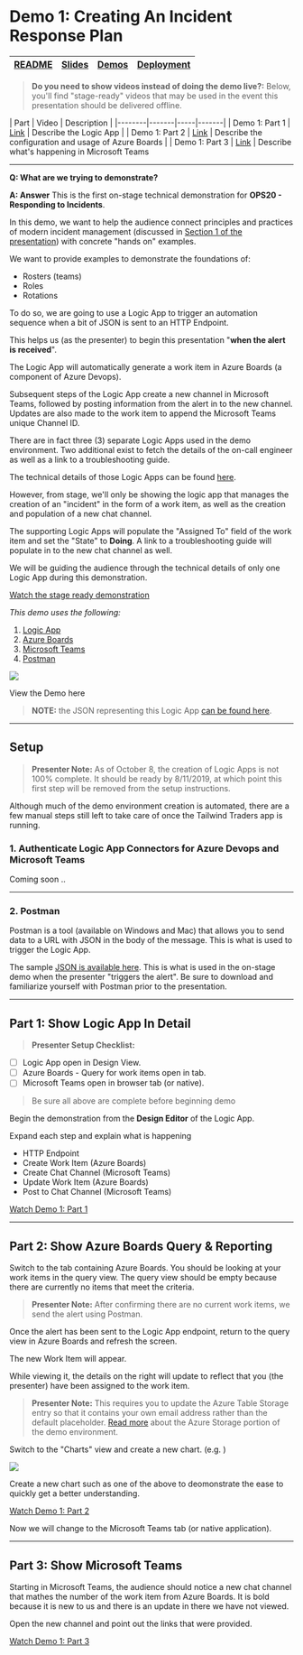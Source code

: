 # Demo 1: Creating An Incident Response Plan

| [README](/ops20/README.md) | [Slides](/ops20/slides/README.md) | [Demos](/ops20/demos/README.md) | [Deployment](/ops20/deployment/README.md) | 
|--------|-------|------------|-----------|

>**Do you need to show videos instead of doing the demo live?:** Below, you'll find "stage-ready" videos that may be used in the event this presentation should be delivered offline.

| Part | Video | Description | 
|--------|-------|-----|-------|
| Demo 1: Part 1 | [Link](https://coming.soon) | Describe the Logic App |
| Demo 1: Part 2 | [Link](https://coming.soon) | Describe the configuration  and usage of Azure Boards |
| Demo 1: Part 3 | [Link](https://coming.soon) | Describe what's happening in Microsoft Teams

---

**Q: What are we trying to demonstrate?**

**A: Answer**
This is the first on-stage technical demonstration for **OPS20 - Responding to Incidents**. 

In this demo, we want to help the audience connect principles and practices of modern incident management (discussed in [Section 1 of the presentation](../../slides/section/01/README.md)) with concrete "hands on" examples.

We want to provide examples to demonstrate the foundations of:

- Rosters (teams)
- Roles
- Rotations

To do so, we are going to use a Logic App to trigger an automation sequence when a bit of JSON is sent to an HTTP Endpoint. 

This helps us (as the presenter) to begin this presentation "**when the alert is received**". 

The Logic App will automatically generate a work item in Azure Boards (a component of Azure Devops).

Subsequent steps of the Logic App create a new channel in Microsoft Teams, followed by posting information from the alert in to the new channel. Updates are also made to the work item to append the Microsoft Teams unique Channel ID.

There are in fact three (3) separate Logic Apps used in the demo environment. Two additional exist to fetch the details of the on-call engineer as well as a link to a troubleshooting guide.

The technical details of those Logic Apps can be found [here](https://coming.soon).

However, from stage, we'll only be showing the logic app that manages the creation of an "incident" in the form of a work item, as well as the creation and population of a new chat channel.

The supporting Logic Apps will populate the "Assigned To" field of the work item and set the "State" to **Doing**. A link to a troubleshooting guide will populate in to the new chat channel as well.

We will be guiding the audience through the technical details of only one Logic App during this demonstration.

[Watch the stage ready demonstration](https://coming.soon)

*This demo uses the following:*

1. [Logic App](../../tools/README.md)
2. [Azure Boards](../../tools/README.md)
3. [Microsoft Teams](../../tools/README.md)
4. [Postman](../../tools/README.md)

![](https://globaleventcdn.blob.core.windows.net/assets/ops/ops20/slide_thumbnails/Slide47.png)

View the Demo here

>**NOTE:** the JSON representing this Logic App [can be found here](deployment/azuredeploy-la-main.json).

---

## Setup

>**Presenter Note:** As of October 8, the creation of Logic Apps is not 100% complete. It should be ready by 8/11/2019, at which point this first step will be removed from the setup instructions.

Although much of the demo environment creation is automated, there are a few manual steps still left to take care of once the Tailwind Traders app is running.

### 1. Authenticate Logic App Connectors for Azure Devops and Microsoft Teams

Coming soon .. 

---


### 2. Postman

Postman is a tool (available on Windows and Mac) that allows you to send data to a URL with JSON in the body of the message. This is what is used to trigger the Logic App.

The sample [JSON is available here](ops20/demos/01/alert_body.json). This is what is used in the on-stage demo when the presenter "triggers the alert". Be sure to download and familiarize yourself with Postman prior to the presentation.

---

## Part 1: Show Logic App In Detail

>**Presenter Setup Checklist:**
- [ ] Logic App open in Design View.<br />
- [ ] Azure Boards - Query for work items open in tab.
- [ ] Microsoft Teams open in browser tab (or native).
> Be sure all above are complete before beginning demo

Begin the demonstration from the **Design Editor** of the Logic App.

Expand each step and explain what is happening

- HTTP Endpoint
- Create Work Item (Azure Boards)
- Create Chat Channel (Microsoft Teams)
- Update Work Item (Azure Boards)
- Post to Chat Channel (Microsoft Teams)

[Watch Demo 1: Part 1](https://coming.soon)

---

## Part 2: Show Azure Boards Query & Reporting

Switch to the tab containing Azure Boards. You should be looking at your work items in the query view. The query view should be empty because there are currently no items that meet the criteria.

>**Presenter Note:** After confirming there are no current work items, we send the alert using Postman.

Once the alert has been sent to the Logic App endpoint, return to the query view in Azure Boards and refresh the screen.

The new Work Item will appear.

While viewing it, the details on the right will update to reflect that you (the presenter) have been assigned to the work item.

>**Presenter Note:** This requires you to update the Azure Table Storage entry so that it contains your own email address rather than the default placeholder. [Read more](https://coming.soon) about the Azure Storage portion of the demo environment.

Switch to the "Charts" view and create a new chart. (e.g. )

![](https://globaleventcdn.blob.core.windows.net/assets/ops/ops20/screenshots/demo1_part2_00.png)

Create a new chart such as one of the above to deomonstrate the ease to quickly get a better understanding.

[Watch Demo 1: Part 2](https://coming.soon)

Now we will change to the Microsoft Teams tab (or native application).

---

## Part 3: Show Microsoft Teams

Starting in Microsoft Teams, the audience should notice a new chat channel that mathes the number of the work item from Azure Boards. It is bold because it is new to us and there is an update in there we have not viewed.

Open the new channel and point out the links that were provided.

[Watch Demo 1: Part 3](https://coming.soon)